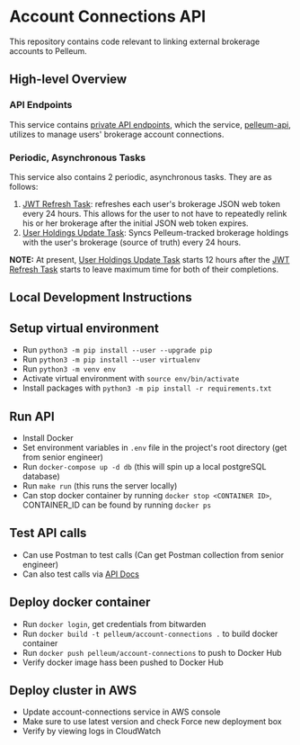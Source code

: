 # Account Connections API
This repository contains code relevant to linking external brokerage accounts to Pelleum.

## High-level Overview
### API Endpoints
This service contains [private API endpoints](https://github.com/pelleum/account-connections/blob/master/app/infrastructure/web/endpoints/private/institutions.py), which the service, [pelleum-api](https://github.com/pelleum/pelleum-api), utilizes to manage users' brokerage account connections.

### Periodic, Asynchronous Tasks
This service also contains 2 periodic, asynchronous tasks. They are as follows:
1. [JWT Refresh Task](https://github.com/pelleum/account-connections/blob/master/app/infrastructure/tasks/refresh_tokens.py): refreshes each user's brokerage JSON web token every 24 hours. This allows for the user to not have to repeatedly relink his or her brokerage after the initial JSON web token expires.
2. [User Holdings Update Task](https://github.com/pelleum/account-connections/blob/master/app/infrastructure/tasks/get_holdings.py): Syncs Pelleum-tracked brokerage holdings with the user's brokerage (source of truth) every 24 hours.


**NOTE:** At present, [User Holdings Update Task](https://github.com/pelleum/account-connections/blob/master/app/infrastructure/tasks/get_holdings.py) starts 12 hours after the [JWT Refresh Task](https://github.com/pelleum/account-connections/blob/master/app/infrastructure/tasks/refresh_tokens.py) starts to leave maximum time for both of their completions.

## Local Development Instructions

## Setup virtual environment
- Run `python3 -m pip install --user --upgrade pip`
- Run `python3 -m pip install --user virtualenv`
- Run `python3 -m venv env`
- Activate virtual environment with `source env/bin/activate`
- Install packages with `python3 -m pip install -r requirements.txt`

## Run API
- Install Docker
- Set environment variables in `.env` file in the project's root directory (get from senior engineer)
- Run `docker-compose up -d db` (this will spin up a local postgreSQL database)
- Run `make run` (this runs the server locally)
- Can stop docker container by running `docker stop <CONTAINER ID>`, CONTAINER_ID can be found by running `docker ps`

## Test API calls
- Can use Postman to test calls (Can get Postman collection from senior engineer)
- Can also test calls via [API Docs](http://0.0.0.0:8000/docs)

## Deploy docker container
- Run `docker login`, get credentials from bitwarden
- Run `docker build -t pelleum/account-connections .` to build docker container
- Run `docker push pelleum/account-connections` to push to Docker Hub
- Verify docker image hass been pushed to Docker Hub

## Deploy cluster in AWS
- Update account-connections service in AWS console
- Make sure to use latest version and check Force new deployment box
- Verify by viewing logs in CloudWatch

